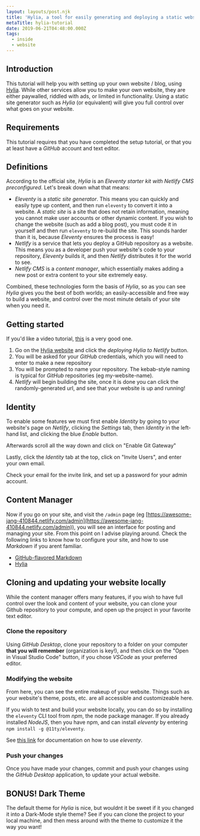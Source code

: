 ```yaml
---
layout: layouts/post.njk
title: 'Hylia, a tool for easily generating and deploying a static website'
metaTitle: hylia-tutorial
date: 2019-06-21T04:48:00.000Z
tags:
  - inside
  - website
---
```

## Introduction
This tutorial will help you with setting up your own website / blog, using [Hylia](https://hylia.website). While other services allow you to make
your own website, they are either paywalled, riddled with ads, or limited in functionality. Using a static site
generator such as *Hylia* (or equivalent) will give you full control over what goes on your website.

## Requirements

This tutorial requires that you have completed the setup tutorial, or that you at least have a *GitHub* account and text editor.

## Definitions

According to the official site, *Hylia* is an _Eleventy starter kit with Netlify CMS preconfigured_. Let's break down what
that means:

- *Eleventy* is a _static site generator_. This means you can quickly and easily type up content, and then run `eleventy` to convert it into a website. A _static site_ is a site that does not retain information, meaning you cannot make user accounts or other dynamic content. If you wish to change the website (such as add a blog post), you must code it in yourself and then run `eleventy` to re-build the site. This sounds harder than it is, because _Eleventy_ ensures the process is easy!
- *Netlify* is a service that lets you deploy a GitHub repository as a website. This means you as a developer push your website's code to your repository, *Eleventy* builds it, and then *Netlify* distributes it for the world to see.
- *Netlify CMS* is a _content manager_, which essentially makes adding a new post or extra content to your site extremely easy.

Combined, these technologies form the basis of *Hylia*, so as you can see *Hylia* gives you the best of both worlds; an
easily-accessible and free way to build a website, and control over the most minute details of your site when you need
it.

## Getting started
If you'd like a video tutorial, [this](https://www.youtube.com/watch?v=0hM_0BH-Y_A&feature=youtu.be) is a very good one.

1. Go on the [Hylia website](https://hylia.website/) and click the _deploying Hylia to Netlify_ button.
2. You will be asked for your *GitHub* credentials, which you will need to enter to make a new repository
3. You will be prompted to name your repository. The kebab-style naming is typical for *GitHub* repositories (eg my-website-name).
4. *Netlify* will begin building the site, once it is done you can click the randomly-generated url, and see that your website is up and running!

## Identity

To enable some features we must first enable _Identity_ by going to your website's page on *Netlify*, clicking the
_Settings_ tab, then _Identity_ in the left-hand list, and clicking the blue _Enable_ button.

Afterwards scroll all the way down and click on "Enable Git Gateway"

Lastly, click the _Identity_ tab at the top, click on "Invite Users", and enter your own email.

Check your email for the invite link, and set up a password for your admin account.

## Content Manager

Now if you go on your site, and visit the `/admin` page (eg [https://awesome-jang-410844.netlify.com/admin](https://awesome-jang-410844.netlify.com/admin)),
you will see an interface for posting and managing your site. From this point on I advise playing around. Check the following links to know how to
configure your site, and how to use *Markdown* if you arent familiar.

- [GitHub-flavored Markdown](https://help.github.com/en/articles/basic-writing-and-formatting-syntax)
- [Hylia](https://github.com/andybelldesign/hylia)

## Cloning and updating your website locally

While the content manager offers many features, if you wish to have full control over the look and content of your
website, you can clone your Github repository to your compute, and open up the project in your favorite text editor.

### Clone the repository
Using *GitHub Desktop*, clone your repository to a folder on your computer **that you will remember** (organization is key!),
and then click on the "Open in Visual Studio Code" button, if you chose *VSCode* as your preferred editor.

### Modifying the website
From here, you can see the entire makeup of your website. Things such as your website's theme, posts, etc. are all accessible and customizeable here.

If you wish to test and build your website locally, you can do so by installing the `eleventy` CLI tool from *npm*, the node package manager.
If you already installed *NodeJS*, then you have npm, and can install *eleventy* by entering `npm install -g @11ty/eleventy`.

See [this link](https://www.11ty.io/) for documentation on how to use *eleventy*.

### Push your changes
Once you have made your changes, commit and push your changes using the *GitHub Desktop* application, to update your
actual website.

## BONUS! Dark Theme
The default theme for *Hylia* is nice, but wouldnt it be sweet if it you changed it into a Dark-Mode style theme? See if 
you can clone the project to your local machine, and then mess around with the theme to customize it the way you want!
